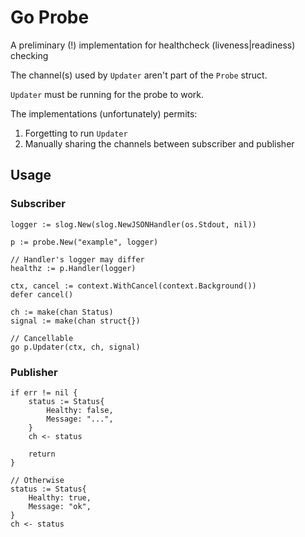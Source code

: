 # Go Probe

A preliminary (!) implementation for healthcheck (liveness|readiness) checking

The channel(s) used by `Updater` aren't part of the `Probe` struct.

`Updater` must be running for the probe to work.

The implementations (unfortunately) permits:

1. Forgetting to run `Updater`
1. Manually sharing the channels between subscriber and publisher

## Usage

### Subscriber

```golang
logger := slog.New(slog.NewJSONHandler(os.Stdout, nil))

p := probe.New("example", logger)

// Handler's logger may differ
healthz := p.Handler(logger)

ctx, cancel := context.WithCancel(context.Background())
defer cancel()

ch := make(chan Status)
signal := make(chan struct{})

// Cancellable
go p.Updater(ctx, ch, signal)
```

### Publisher

```golang
if err != nil {
    status := Status{
        Healthy: false,
        Message: "...",
    }
    ch <- status

    return
}

// Otherwise
status := Status{
    Healthy: true,
    Message: "ok",
}
ch <- status
```
